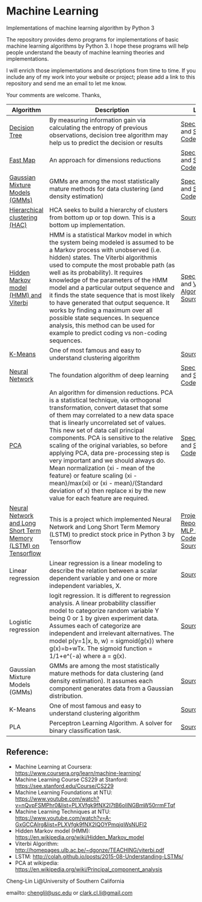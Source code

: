 # Machine Learning
Implementations of machine learning algorithm by Python 3

The repository provides demo programs for implementations of basic machine learning algorithms by Python 3. I hope these programs will help people understand the beauty of machine learning theories and implementations.

I will enrich those implementations and descriptions from time to time. If you include any of my work into your website or project; please add a link to this repository and send me an email to let me know.

Your comments are welcome.
Thanks,

|Algorithm|Description|Link|
|------|------|--------|
|[Decision Tree](https://github.com/Cheng-Lin-Li/MachineLearning/tree/master/DecisionTree)|By measuring information gain via calculating the entropy of previous observations, decision tree algorithm may help us to predict the decision or results|[Specification](https://github.com/Cheng-Lin-Li/MachineLearning/blob/master/DecisionTree/TechnicalSpecification-%5BDecisionTree%5D-%5B1.1%5D-%5B20160929%5D.pdf) and [Source Code](https://github.com/Cheng-Lin-Li/MachineLearning/blob/master/DecisionTree/DecisionTree.py)|
|[Fast Map](https://github.com/Cheng-Lin-Li/MachineLearning/tree/master/FastMap)|An approach for dimensions reductions|[Specification](https://github.com/Cheng-Lin-Li/MachineLearning/blob/master/FastMap/TechnicalSpecification-%5BPCA_FastMap%5D-%5B1.0%5D-%5B20160929%5D.pdf) and [Source Code](https://github.com/Cheng-Lin-Li/MachineLearning/blob/master/FastMap/FastMap.py)|
|[Gaussian Mixture Models (GMMs)](https://github.com/Cheng-Lin-Li/MachineLearning/tree/master/GMM)|GMMs are among the most statistically mature methods for data clustering (and density estimation)|[Specification](https://github.com/Cheng-Lin-Li/MachineLearning/blob/master/GMM/INF552-TechnicalSpecification-%5Bk-means_EM-GMM%5D-%5B1.2%5D-%5B20170515%5D.pdf) and [Source Code](https://github.com/Cheng-Lin-Li/MachineLearning/blob/master/GMM/GMM.py)|
|[Hierarchical clustering (HAC)](https://github.com/Cheng-Lin-Li/MachineLearning/tree/master/HAC)|HCA seeks to build a hierarchy of clusters from bottom up or top down. This is a bottom up implementation.|[Source Code](https://github.com/Cheng-Lin-Li/MachineLearning/blob/master/HAC/HAC.py)|
|[Hidden Markov model (HMM) and Viterbi](https://github.com/Cheng-Lin-Li/MachineLearning/tree/master/HMM)|HMM is a statistical Markov model in which the system being modeled is assumed to be a Markov process with unobserved (i.e. hidden) states. The Viterbi algorithmis used to compute the most probable path (as well as its probability). It requires knowledge of the parameters of the HMM model and a particular output sequence and it finds the state sequence that is most likely to have generated that output sequence. It works by finding a maximum over all possible state sequences. In sequence analysis, this method can be used for example to predict coding vs non-coding sequences.|[Specification](https://github.com/Cheng-Lin-Li/MachineLearning/blob/master/HMM/INF552-TechnicalSpecification-%5BHMM%5D-%5B1.0%5D-%5B20161203%5D.pdf) and [Viterbi Algorithm Source Code](https://github.com/Cheng-Lin-Li/MachineLearning/blob/master/HMM/HMM-Viterbi.py)|
|[K-Means](https://github.com/Cheng-Lin-Li/MachineLearning/tree/master/K-Means)|One of most famous and easy to understand clustering algorithm|[Source Code](https://github.com/Cheng-Lin-Li/MachineLearning/blob/master/K-Means/K-Means.py)|
|[Neural Network](https://github.com/Cheng-Lin-Li/MachineLearning/tree/master/NeuralNetwork)|The foundation algorithm of deep learning|[Specification](https://github.com/Cheng-Lin-Li/MachineLearning/blob/master/NeuralNetwork/INF552-TechnicalSpecification-%5BNeuralNetwork%5D-%5B1.0%5D-%5B20161104%5D.pdf) and [Source Code](https://github.com/Cheng-Lin-Li/MachineLearning/blob/master/NeuralNetwork/NeuralNetwork.py)|
|[PCA](https://github.com/Cheng-Lin-Li/MachineLearning/tree/master/PCA)|An algorithm for dimension reductions. PCA is a statistical technique, via orthogonal transformation, convert dataset that some of them may correlated to a new data space that is linearly uncorrelated set of values. This new set of data call principal components. PCA is sensitive to the relative scaling of the original variables, so before applying PCA, data pre-processing step is very important and we should always do. Mean normalization (xi - mean of the feature) or feature scaling (xi - mean)/max(xi) or (xi - mean)/(Standard deviation of x) then replace xi by the new value for each feature are required. |[Specification](https://github.com/Cheng-Lin-Li/MachineLearning/blob/master/PCA/INF552-TechnicalSpecification-PCA_FastMap-%5B1.0%5D-%5B20161011%5D.pdf) and [Source Code](https://github.com/Cheng-Lin-Li/MachineLearning/blob/master/PCA/PCA.py)|
|[Neural Network and Long Short Term Memory (LSTM) on Tensorflow](https://github.com/Cheng-Lin-Li/MachineLearning/tree/master/TensorFlow)|This is a project which implemented Neural Network and Long Short Term Memory (LSTM) to predict stock price in Python 3 by Tensorflow|[Project Report](https://github.com/Cheng-Lin-Li/MachineLearning/blob/master/TensorFlow/ProjectReport.pdf) and [MLP Source Code](https://github.com/Cheng-Lin-Li/MachineLearning/blob/master/TensorFlow/StockPriceForecasting-MLP.py), [LSTM Source Code](https://github.com/Cheng-Lin-Li/MachineLearning/blob/master/TensorFlow/StockPriceForecasting-LSTM.py)|
|Linear regression|Linear regression is a linear modeling to describe the relation between a scalar dependent variable y and one or more independent variables, X.|[Source Code](https://github.com/Cheng-Lin-Li/MachineLearning/blob/master/scikit-learn/LinearRegression/sklearn-LinearRegression.py)|
|Logistic regression|logit regression. It is different to regression analysis. A linear probability classifier model to categorize random variable Y being 0 or 1 by given experiment data. Assumes each of categorize are independent and irrelevant alternatives. The model p(y=1\|x, b, w) = sigmoid(g(x)) where g(x)=b+wTx. The sigmoid function = 1/1+e^(-a) where a = g(x).|[Source Code](https://github.com/Cheng-Lin-Li/MachineLearning/blob/master/scikit-learn/LogisticRegression/logistic_regression.py)|
|Gaussian Mixture Models (GMMs)|GMMs are among the most statistically mature methods for data clustering (and density estimation). It assumes each component generates data from a Gaussian distribution.|[Source Code](https://github.com/Cheng-Lin-Li/MachineLearning/blob/master/scikit-learn/KMean_GMM/k-means_EM-GMM.py)|
|K-Means|One of most famous and easy to understand clustering algorithm|[Source Code](https://github.com/Cheng-Lin-Li/MachineLearning/blob/master/scikit-learn/KMean_GMM/k-means_EM-GMM.py)|
|PLA|Perceptron Learning Algorithm. A solver for binary classification task. |[Source Code](https://github.com/Cheng-Lin-Li/MachineLearning/blob/master/scikit-learn/PLA/sklearn-Perceptron.py)|



## Reference:
* Machine Learning at Coursera: https://www.coursera.org/learn/machine-learning/
* Machine Learning Course CS229 at Stanford: https://see.stanford.edu/Course/CS229
* Machine Learning Foundations at NTU: https://www.youtube.com/watch?v=nQvpFSMPhr0&list=PLXVfgk9fNX2I7tB6oIINGBmW50rrmFTqf
* Machine Learning Techniques at NTU: https://www.youtube.com/watch?v=A-GxGCCAIrg&list=PLXVfgk9fNX2IQOYPmqjqWsNUFl2
* Hidden Markov model (HMM): https://en.wikipedia.org/wiki/Hidden_Markov_model
* Viterbi Algorithm: http://homepages.ulb.ac.be/~dgonze/TEACHING/viterbi.pdf
* LSTM: http://colah.github.io/posts/2015-08-Understanding-LSTMs/
* PCA at wikipedia: https://en.wikipedia.org/wiki/Principal_component_analysis


Cheng-Lin Li@University of Southern California

emailto: chenglil@usc.edu or clark.cl.li@gmail.com
